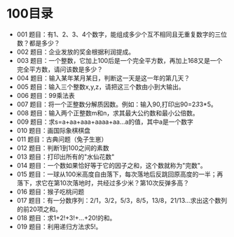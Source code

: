 # 100目录

- 001 题目：有1、2、3、4个数字，能组成多少个互不相同且无重复数字的三位数？都是多少？
- 002 题目：企业发放的奖金根据利润提成。
- 003 题目：一个整数，它加上100后是一个完全平方数，再加上168又是一个完全平方数，请问该数是多少？
- 004 题目：输入某年某月某日，判断这一天是这一年的第几天？
- 005 题目：输入三个整数x,y,z，请把这三个数由小到大输出。
- 006 题目：99乘法表
- 007 题目：将一个正整数分解质因数。例如：输入90,打印出90=2*3*3*5。
- 008 题目：输入两个正整数m和n，求其最大公约数和最小公倍数。
- 009 题目：求s=a+aa+aaa+aaaa+aa...a的值，其中a是一个数字
- 010 题目：画国际象棋棋盘
- 011 题目：古典问题（兔子生崽）
- 012 题目：判断1到100之间的素数
- 013 题目：打印出所有的"水仙花数"
- 014 题目：一个数如果恰好等于它的因子之和，这个数就称为"完数"。
- 015 题目：一球从100米高度自由落下，每次落地后反跳回原高度的一半；再落下，求它在第10次落地时，共经过多少米？第10次反弹多高？
- 016 题目：猴子吃桃问题
- 017 题目：有一分数序列：2/1，3/2，5/3，8/5，13/8，21/13...求出这个数列的前20项之和。
- 018 题目：求1+2!+3!+...+20!的和。
- 019 题目：利用递归方法求5!。 



